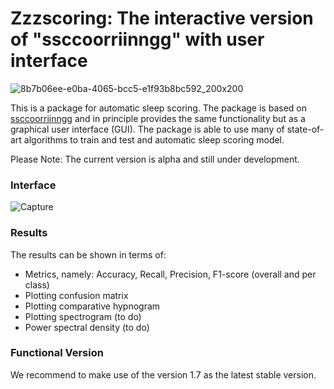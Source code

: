 # Zzzscoring: The interactive version of "ssccoorriinngg" with user interface

![8b7b06ee-e0ba-4065-bcc5-e1f93b8bc592_200x200](https://user-images.githubusercontent.com/48684369/82961288-2b298c80-9fbd-11ea-8f84-76ad2f3cc750.png)

This is a package for automatic sleep scoring. The package is based on [ssccoorriinngg](https://https://github.com/MahdadJafarzadeh/ssccoorriinngg) and in principle provides the same functionality but as a graphical user interface (GUI). The package is able to use many of state-of-art algorithms to train and test and automatic sleep scoring model. 

Please Note: The current version is alpha and still under development.
### Interface
![Capture](https://user-images.githubusercontent.com/48684369/83524226-986c7e80-a4e3-11ea-8464-847602366c0a.JPG)

### Results
The results can be shown in terms of:
* Metrics, namely: Accuracy, Recall, Precision, F1-score (overall and per class)
* Plotting confusion matrix
* Plotting comparative hypnogram
* Plotting spectrogram (to do)
* Power spectral density (to do)

### Functional Version 
We recommend to make use of the version 1.7 as the latest stable version.
